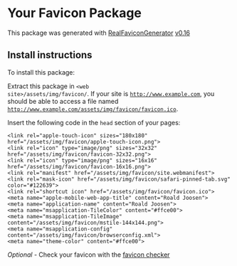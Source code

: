 # Your Favicon Package

This package was generated with [RealFaviconGenerator](https://realfavicongenerator.net/) [v0.16](https://realfavicongenerator.net/change_log#v0.16)

## Install instructions

To install this package:

Extract this package in <code>&lt;web site&gt;/assets/img/favicon/</code>. If your site is <code>http://www.example.com</code>, you should be able to access a file named <code>http://www.example.com/assets/img/favicon/favicon.ico</code>.

Insert the following code in the `head` section of your pages:

    <link rel="apple-touch-icon" sizes="180x180" href="/assets/img/favicon/apple-touch-icon.png">
    <link rel="icon" type="image/png" sizes="32x32" href="/assets/img/favicon/favicon-32x32.png">
    <link rel="icon" type="image/png" sizes="16x16" href="/assets/img/favicon/favicon-16x16.png">
    <link rel="manifest" href="/assets/img/favicon/site.webmanifest">
    <link rel="mask-icon" href="/assets/img/favicon/safari-pinned-tab.svg" color="#122639">
    <link rel="shortcut icon" href="/assets/img/favicon/favicon.ico">
    <meta name="apple-mobile-web-app-title" content="Roald Joosen">
    <meta name="application-name" content="Roald Joosen">
    <meta name="msapplication-TileColor" content="#ffce00">
    <meta name="msapplication-TileImage" content="/assets/img/favicon/mstile-144x144.png">
    <meta name="msapplication-config" content="/assets/img/favicon/browserconfig.xml">
    <meta name="theme-color" content="#ffce00">

*Optional* - Check your favicon with the [favicon checker](https://realfavicongenerator.net/favicon_checker)
